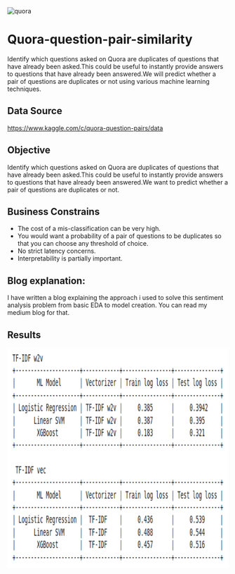 <img src="https://zdnet4.cbsistatic.com/hub/i/2018/12/04/770f95d0-764b-4618-9609-5283e4d93966/quora.png" alt="quora" width="1000" height="300"> 


# Quora-question-pair-similarity
Identify which questions asked on Quora are duplicates of questions that have already been asked.This could be useful to instantly provide answers to questions that have already been answered.We will predict whether a pair of questions are duplicates or not using various machine learning techniques.

## Data Source
https://www.kaggle.com/c/quora-question-pairs/data

## Objective
Identify which questions asked on Quora are duplicates of questions that have already been asked.This could be useful to instantly provide answers to questions that have already been answered.We want to predict whether a pair of questions are duplicates or not.

## Business Constrains
* The cost of a mis-classification can be very high.
* You would want a probability of a pair of questions to be duplicates so that you can choose any threshold of choice.
* No strict latency concerns.
* Interpretability is partially important.


## Blog explanation:
I have written a blog explaining the approach i used to solve this sentiment analysis problem from basic EDA to model creation. You can read my medium blog for that.

## Results

<img src="https://github.com/arunm8489/Quora-question-Pair-similarity/blob/master/images/quora.png" alt="quora_" width="800" height="500"> 
